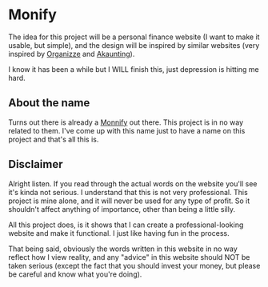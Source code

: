 # Monify

The idea for this project will be a personal finance website (I want to make it
usable, but simple), and the design will be inspired by similar websites (very
inspired by <a href="https://www.organizze.com.br/">Organizze</a> and <a
href="https://akaunting.com/">Akaunting</a>). 

I know it has been a while but I WILL finish this, just depression is hitting
me hard.

## About the name

Turns out there is already a <a href="https://monnify.com/">Monnify</a> out
there. This project is in no way related to them. I've come up with this name
just to have a name on this project and that's all this is.

## Disclaimer

Alright listen. If you read through the actual words on the website you'll see
it's kinda not serious. I understand that this is not very professional. This
project is mine alone, and it will never be used for any type of profit. So it
shouldn't affect anything of importance, other than being a little silly.

All this project does, is it shows that I can create a professional-looking
website and make it functional. I just like having fun in the process.

That being said, obviously the words written in this website in no way reflect
how I view reality, and any "advice" in this website should NOT be taken
serious (except the fact that you should invest your money, but please be
careful and know what you're doing).

